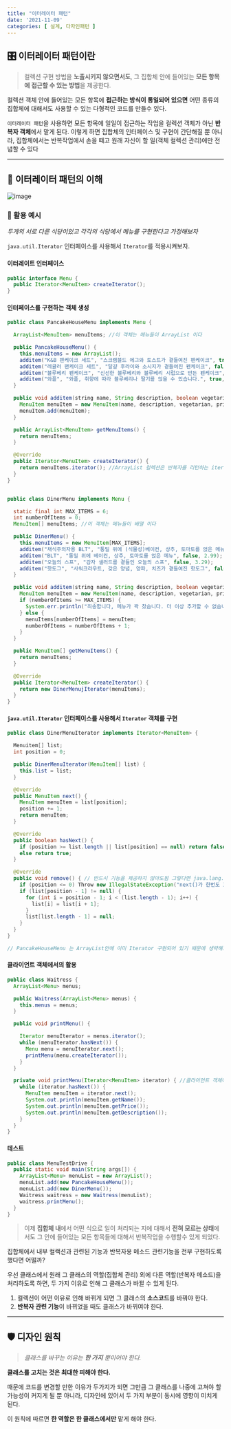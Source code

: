 ```yaml
---
title: "이터레이터 패턴"
date: '2021-11-09'
categories: [ 설계, 다자인패턴 ]
---
```


## 🎛 이터레이터 패턴이란

> 컬렉션 구현 방법을 **노출시키지 않으면서도**, 그 집합체 안에 들어있는 **모든 항목에 접근할 수 있는 방법**을 제공한다.

컬렉션 객체 안에 들어있는 모든 항목에 **접근하는 방식이 통일되어 있으면** 어떤 종류의 집합체에 대해서도 사용할 수 있는 다형적인 코드를 만들수 있다.

`이터레이터 패턴`을 사용하면 모든 항목에 일일이 접근하는 작업을 컬렉션 객체가 아닌 **반복자 객체**에서 맡게 된다.
이렇게 하면 집합체의 인터페이스 및 구현이 간단해질 뿐 아니라, 집합체에서는 반복작업에서 손을 떼고 원래 자신이 할 일(객체 컬렉션 관리)에만 전념할 수 있다


---

## 🔎 이터레이터 패턴의 이해

![image](https://user-images.githubusercontent.com/55419159/141257200-343f3e03-e28d-4be6-bc54-9f613d0aaf71.png)

### 🚀 활용 예시

_두개의 서로 다른 식당이있고 각각의 식당에서 메뉴를 구현한다고 가정해보자_

`java.util.Iterator` 인터페이스를 사용해서 `Iterator`를 적용시켜보자.

#### 이터레이트 인터페이스

```java
public interface Menu {
  public Iterator<MenuItem> createIterator();
}
```

#### 인터페이스를 구현하는 객체 생성

```java
public class PancakeHouseMenu implements Menu {

  ArrayList<MenuItem> menuItems; //이 객체는 메뉴들이 ArrayList 이다

  public PancakeHouseMenu() {
    this.menuItems = new ArrayList();
    additem("K&B 팬케이크 세트", "스크램블드 에그와 토스트가 곁들여진 펜케이크", true, 2.99);
    additem("레귤러 팬케이크 세트", "달걀 후라이와 소시지가 곁들여진 펜케이크", false, 2.99);
    additem("블루베리 펜케이크", "신선한 블루베리와 블루베리 시럽으로 만든 펜케이크", true, 3.49);
    additem("와플", "와플, 취향에 따라 블루베리나 딸기를 얹을 수 있습니다.", true, 3.59);
  }

  public void additem(string name, String description, boolean vegetarian, double price) {
    MenuItem menuItem = new MenuItem(name, description, vegetarian, price);
    menuItem.add(menuItem);
  }

  public ArrayList<MenuItem> getMenuItems() {
    return menuItems;
  }

  @Override
  public Iterator<MenuItem> createIterator() {
    return menuItems.iterator(); //ArrayList 컬렉션은 반복자를 리턴하는 iterator() 라는 메소드가 있음.
  }
}


public class DinerMenu implements Menu {

  static final int MAX_ITEMS = 6;
  int numberOfItems = 0;
  MenuItem[] menuItems; //이 객체는 메뉴들이 배열 이다

  public DinerMenu() {
    this.menuItems = new MenuItem[MAX_ITEMS];
    additem("채식주의자용 BLT", "통밀 위에 (식물성)베이컨, 상추, 토마토를 얹은 메뉴", true, 2.99);
    additem("BLT", "통밀 위에 베이컨, 상추, 토마토를 얹은 메뉴", false, 2.99);
    additem("오늘의 스프", "감자 샐러드를 곁들인 오늘의 스프", false, 3.29);
    additem("핫도그", "사워크라우트, 갖은 양념, 양파, 치즈가 곁들여진 핫도그", false, 3.05);
  }

  public void additem(string name, String description, boolean vegetarian, double price) {
    MenuItem menuItem = new MenuItem(name, description, vegetarian, price);
    if (nemberOfItems >= MAX_ITEMS) {
      System.err.println("죄송합니다, 메뉴가 꽉 찼습니다. 더 이상 추가할 수 없습니다.");
    } else {
      menuItems[numberOfItems] = menuItem;
      numberOfItems = numberOfItems + 1;
    }
  }

  public MenuItem[] getMenuItems() {
    return menuItems;
  }

  @Override
  public Iterator<MenuItem> createIterator() {
    return new DinerMenujIterator(menuItems);
  }
}
```

#### `java.util.Iterator` 인터페이스를 사용해서 `Iterator` 객체를 구현

```java
public class DinerMenuIterator implements Iterator<MenuItem> {

  Menuitem[] list;
  int position = 0;

  public DinerMenuIterator(MenuItem[] list) {
    this.list = list;
  }

  @Override
  public MenuItem next() {
    MenuItem menuItem = list[position];
    position += 1;
    return menuItem;
  }

  @Override
  public boolean hasNext() {
    if (position >= list.length || list[position] == null) return false;
    else return true;
  }

  @Override
  public void remove() { // 반드시 기능을 제공하지 않아도됨 그렇다면 java.lang.UnsupportedOperationException을 던지도록 하면됨
    if (position <= 0) Throw new IllegalStateException("next()가 한번도 호출되지 않음.");
    if (list[position - 1] != null) {
      for (int i = position - 1; i < (list.length - 1); i++) {
        list[i] = list[i + 1];
      }
      list[list.length - 1] = null;
    }
  }
}

// PancakeHouseMenu 는 ArrayList안에 이미 Iterator 구현되어 있기 때문에 생략해도 된다.
```

#### 클라이언트 객체에서의 활용

```java
public class Waitress {
  ArrayList<Menu> menus;

  public Waitress(ArrayList<Menu> menus) {
    this.menus = menus;
  }

  public void printMenu() {

    Iterator menuIterator = menus.iterator();
    while (menuIterator.hasNext()) {
      Menu menu = menuIterator.next();
      printMenu(menu.createIterator());
    }
  }

  private void printMenu(Iterator<MenuItem> iterator) { //클라이언트 객체에서의 반복작업이 매우 간단해졌다
    while (iterator.hasNext()) {
      MenuItem menuItem = iterator.next();
      System.out.println(menuItem.getName());
      System.out.println(menuItem.getPrice());
      System.out.println(menuItem.getDescription());
    }
  }
}
```

#### 테스트

```java
public class MenuTestDrive {
  public static void main(String args[]) {
    ArrayList<Menu> menuList = new ArrayList();
    menuList.add(new PancakeHouseMenu());
    menuList.add(new DinerMenu());
    Waitress waitress = new Waitress(menuList);
    waitress.printMenu();
  }
}
```

> 이제 **집합체 내**에서 어떤 식으로 일이 처리되는 지에 대해서 **전혀 모르는 상태**에서도 그 안에 들어있는 모든 항목들에 대해서 반복작업을 수행할수 있게 되었다.

집합체에서 내부 컬랙션과 관련된 기능과 반복자용 메소드 관련기능을 전부 구현하도록 했다면 어떨까?

우선 클래스에서 원래 그 클래스의 역할(집합체 관리) 외에 다른 역할(반복자 메소드)을 처리하도록 하면, 두 가지 이유로 인해 그 클래스가 바뀔 수 있게 된다.

1. 컬렉션이 어떤 이유로 인해 바뀌게 되면 그 클래스의 **소스코드**를 바꿔야 한다.
2. **반복자 관련 기능**이 바뀌었을 때도 클래스가 바뀌여야 한다.

---

## 🛡 디자인 원칙

> _클래스를 바꾸는 이유는 **한 가지** 뿐이어야 한다._

**클래스를 고치는 것은 최대한 피해야 한다.**

때문에 코드를 변경할 만한 이유가 두가지가 되면 그만큼 그 클래스를 나중에 고쳐야 할 가능성이 커지게 될 뿐 아니라, 디자인에 있어서 두 가지 부분이 동시에 영향이 미치게 된다.

이 원칙에 따르면 **한 역할은 한 클래스에서만** 맡게 해야 한다.
